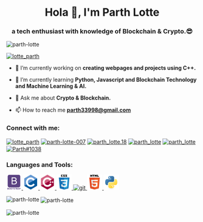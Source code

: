 <h1 align="center">Hola 👋, I'm Parth Lotte</h1>
<h3 align="center">a tech enthusiast with knowledge of Blockchain & Crypto.😎</h3>

<p align="left"> <img src="https://komarev.com/ghpvc/?username=parth-lotte&label=Profile%20views&color=0e75b6&style=flat" alt="parth-lotte" /> </p>

<p align="left"> <a href="https://twitter.com/lotte_parth" target="blank"><img src="https://img.shields.io/twitter/follow/lotte_parth?logo=twitter&style=for-the-badge" alt="lotte_parth" /></a> </p>

- 🔭 I’m currently working on **creating webpages and projects using C++.**

- 🌱 I’m currently learning **Python, Javascript and Blockchain Technology and Machine Learning & AI.**

- 💬 Ask me about **Crypto & Blockchain.**

- 📫 How to reach me **parth33998@gmail.com**

<h3 align="left">Connect with me:</h3>
<p align="left">
<a href="https://twitter.com/lotte_parth" target="blank"><img align="center" src="https://raw.githubusercontent.com/rahuldkjain/github-profile-readme-generator/master/src/images/icons/Social/twitter.svg" alt="lotte_parth" height="30" width="40" /></a>
<a href="https://linkedin.com/in/parth-lotte-007" target="blank"><img align="center" src="https://raw.githubusercontent.com/rahuldkjain/github-profile-readme-generator/master/src/images/icons/Social/linked-in-alt.svg" alt="parth-lotte-007" height="30" width="40" /></a>
<a href="https://instagram.com/parth_lotte.18" target="blank"><img align="center" src="https://raw.githubusercontent.com/rahuldkjain/github-profile-readme-generator/master/src/images/icons/Social/instagram.svg" alt="parth_lotte.18" height="30" width="40" /></a>
<a href="https://www.codechef.com/users/parth_lotte" target="blank"><img align="center" src="https://cdn.jsdelivr.net/npm/simple-icons@3.1.0/icons/codechef.svg" alt="parth_lotte" height="30" width="40" /></a>
<a href="https://www.hackerrank.com/parth_lotte" target="blank"><img align="center" src="https://raw.githubusercontent.com/rahuldkjain/github-profile-readme-generator/master/src/images/icons/Social/hackerrank.svg" alt="parth_lotte" height="30" width="40" /></a>
<a href="https://discord.gg/Parth#1038" target="blank"><img align="center" src="https://raw.githubusercontent.com/rahuldkjain/github-profile-readme-generator/master/src/images/icons/Social/discord.svg" alt="Parth#1038" height="30" width="40" /></a>
</p>

<h3 align="left">Languages and Tools:</h3>
<p align="left"> <a href="https://getbootstrap.com" target="_blank"> <img src="https://raw.githubusercontent.com/devicons/devicon/master/icons/bootstrap/bootstrap-plain-wordmark.svg" alt="bootstrap" width="40" height="40"/> </a> <a href="https://www.cprogramming.com/" target="_blank"> <img src="https://raw.githubusercontent.com/devicons/devicon/master/icons/c/c-original.svg" alt="c" width="40" height="40"/> </a> <a href="https://www.w3schools.com/cpp/" target="_blank"> <img src="https://raw.githubusercontent.com/devicons/devicon/master/icons/cplusplus/cplusplus-original.svg" alt="cplusplus" width="40" height="40"/> </a> <a href="https://www.w3schools.com/css/" target="_blank"> <img src="https://raw.githubusercontent.com/devicons/devicon/master/icons/css3/css3-original-wordmark.svg" alt="css3" width="40" height="40"/> </a> <a href="https://git-scm.com/" target="_blank"> <img src="https://www.vectorlogo.zone/logos/git-scm/git-scm-icon.svg" alt="git" width="40" height="40"/> </a> <a href="https://www.w3.org/html/" target="_blank"> <img src="https://raw.githubusercontent.com/devicons/devicon/master/icons/html5/html5-original-wordmark.svg" alt="html5" width="40" height="40"/> </a> <a href="https://www.python.org" target="_blank"> <img src="https://raw.githubusercontent.com/devicons/devicon/master/icons/python/python-original.svg" alt="python" width="40" height="40"/> </a> </p>

<p><img align="left" src="https://github-readme-stats.vercel.app/api/top-langs?username=parth-lotte&show_icons=true&locale=en&layout=compact" alt="parth-lotte" /></p>

<p>&nbsp;<img align="center" src="https://github-readme-stats.vercel.app/api?username=parth-lotte&show_icons=true&locale=en" alt="parth-lotte" /></p>

<p><img align="center" src="https://github-readme-streak-stats.herokuapp.com/?user=parth-lotte&" alt="parth-lotte" /></p>
